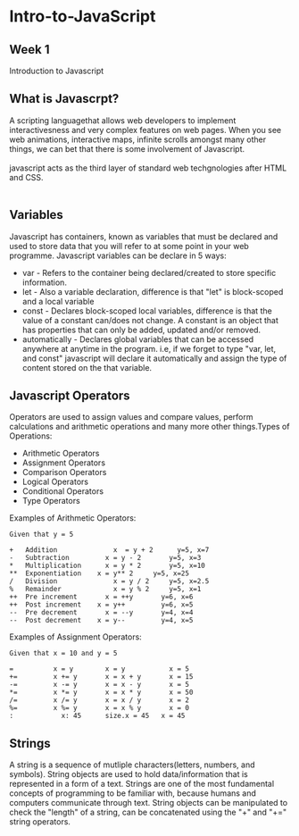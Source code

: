 # Intro-to-JavaScript

## Week 1
Introduction to Javascript
## What is Javascrpt?
A scripting languagethat allows web developers to implement interactivesness and very complex features on web pages. When you see web animations, interactive maps, infinite scrolls amongst many other things, we can bet that there is some involvement of Javascript.
<br><br>javascript acts as the third layer of standard web techgnologies after HTML and CSS.<br><br>
## Variables
Javascript has containers, known as variables that must be declared and used to store data that you will refer to at some point in your web programme. Javascript variables can be declare in 5 ways:
- var            - Refers to the container being declared/created to store specific information.
- let            - Also a variable declaration, difference is that "let" is block-scoped and a local variable 
- const          - Declares block-scoped local variables, difference is that the value of a constant can/does not change. A constant is an object that has properties that can only be added, updated and/or removed.
- automatically  - Declares global variables that can be accessed anywhere at anytime in the program. i.e, if we forget to type "var, let, and const" javascript will declare it automatically and assign the type of content stored on the that variable.

## Javascript Operators


Operators are used to assign values and compare values, perform calculations and arithmetic operations and many more other things.Types of Operations:
<ul>
  <li>Arithmetic Operators</li>
  <li>Assignment Operators</li>
  <li>Comparison Operators</li>
  <li>Logical Operators</li>
  <li>Conditional Operators</li>
  <li>Type Operators</li>
</ul>
Examples of Arithmetic Operators: <br>

```
Given that y = 5

+	Addition	          x  = y + 2	  y=5, x=7	
-	Subtraction	        x = y - 2	    y=5, x=3	
*	Multiplication	    x = y * 2	    y=5, x=10	
**	Exponentiation	  x = y** 2	    y=5, x=25	
/	Division	          x = y / 2	    y=5, x=2.5	
%	Remainder	          x = y % 2	    y=5, x=1	
++	Pre increment	    x = ++y	      y=6, x=6	
++	Post increment	  x = y++	      y=6, x=5	
--	Pre decrement	    x = --y	      y=4, x=4	
--	Post decrement	  x = y--	      y=4, x=5	
```
Examples of Assignment Operators: <br>
```
Given that x = 10 and y = 5

=          x = y	    x = y	        x = 5	
+=	       x += y	    x = x + y	    x = 15	
-=	       x -= y	    x = x - y    	x = 5	
*=	       x *= y    	x = x * y    	x = 50	
/=	       x /= y    	x = x / y	    x = 2	
%=	       x %= y	    x = x % y	    x = 0	
:	         x: 45	    size.x = 45	  x = 45	

```
## Strings
A string is a sequence of mutliple characters(letters, numbers, and symbols). String objects are used to hold data/information that is represented in a form of a text. Strings are one of the most fundamental concepts of programming to be familiar with, because humans and computers communicate through text. String objects can be manipulated to check the "length" of a string, can be concatenated using the "+" and "+=" string operators.
